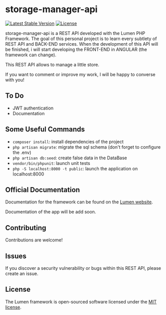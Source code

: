 # storage-manager-api

[![Latest Stable Version](https://poser.pugx.org/laravel/lumen-framework/v/stable.svg)](https://packagist.org/packages/laravel/lumen-framework)
[![License](https://poser.pugx.org/laravel/lumen-framework/license.svg)](https://packagist.org/packages/laravel/lumen-framework)

storage-manager-api is a REST API developed with the Lumen PHP Framework. The goal of this personal project is to learn every subtlety of REST API and BACK-END services. When the development of this API will be finished, i will start developing the FRONT-END in ANGULAR (the framework can change).

This REST API allows to manage a little store.

If you want to comment or improve my work, I will be happy to converse with you!

## To Do

- JWT authentication
- Documentation 

## Some Useful Commands

- ``composer install``: install dependencies of the project
- ``php artisan migrate``: migrate the sql schema (don't forget to configure the .env)
- ``php artisan db:seed``: create false data in the DataBase
- ``vendor/bin/phpunit``: launch unit tests
- ``php -S localhost:8000 -t public``: launch the application on localhost:8000

## Official Documentation

Documentation for the framework can be found on the [Lumen website](https://lumen.laravel.com/docs).

Documentation of the app will be add soon.

## Contributing

Contributions are welcome!

## Issues

If you discover a security vulnerability or bugs within this REST API, please create an issue.

## License

The Lumen framework is open-sourced software licensed under the [MIT license](https://opensource.org/licenses/MIT).
